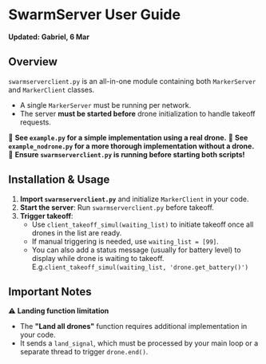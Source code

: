 # SwarmServer User Guide
**Updated: Gabriel, 6 Mar**

## Overview
`swarmserverclient.py` is an all-in-one module containing both `MarkerServer` and `MarkerClient` classes.  
- A single `MarkerServer` must be running per network.  
- The server **must be started before** drone initialization to handle takeoff requests.  

🔹 **See `example.py` for a simple implementation using a real drone.**
🔹 **See `example_nodrone.py` for a more thorough implementation without a drone.**
🔹 **Ensure `swarmserverclient.py` is running before starting both scripts!**

## Installation & Usage

1. **Import `swarmserverclient.py`** and initialize `MarkerClient` in your code.
2. **Start the server**: Run `swarmserverclient.py` before takeoff.
3. **Trigger takeoff**:
   - Use `client_takeoff_simul(waiting_list)` to initiate takeoff once all drones in the list are ready.
   - If manual triggering is needed, use `waiting_list = [99]`.
   - You can also add a status message (usually for battery level) to display while drone is waiting to takeoff. E.g.`client_takeoff_simul(waiting_list, 'drone.get_battery()')`

## Important Notes
⚠️ **Landing function limitation**  
- The **"Land all drones"** function requires additional implementation in your code.  
- It sends a `land_signal`, which must be processed by your main loop or a separate thread to trigger `drone.end()`.  

